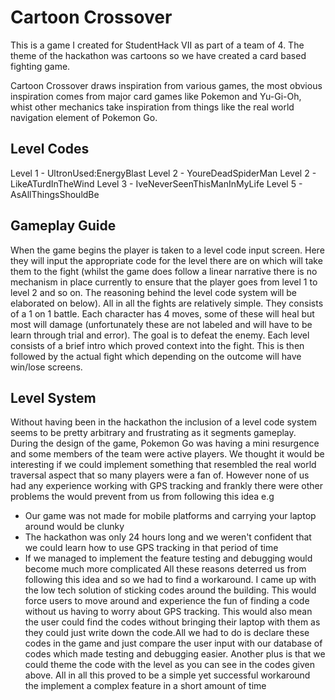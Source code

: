 # Cartoon Crossover

This is a game I created for StudentHack VII as part of a team of 4. The theme of the hackathon was cartoons so we have created a card based fighting game.

Cartoon Crossover draws inspiration from various games, the most obvious inspiration comes from major card games like Pokemon and Yu-Gi-Oh, whist other mechanics take inspiration from things like the real world navigation element of Pokemon Go.

## Level Codes


Level 1 - UltronUsed:EnergyBlast
Level 2 - YoureDeadSpiderMan
Level 2 - LikeATurdInTheWind
Level 3 - IveNeverSeenThisManInMyLife
Level 5 - AsAllThingsShouldBe

## Gameplay Guide

When the game begins the player is taken to a level code input screen. Here they will input the appropriate code for the level there are on which will take them to the fight (whilst the game does follow a linear narrative there is no mechanism in place currently to ensure that the player goes from level 1 to level 2 and so on. The reasoning behind the level code system will be elaborated on below).
All in all the fights are relatively simple. They consists of a 1 on 1 battle. Each character has 4 moves, some of these will heal but most will damage (unfortunately these are not labeled and will have to be learn through trial and error). The goal is to defeat the enemy. Each level consists of a brief intro which proved context into the fight. This is then followed by the actual fight which depending on the outcome will have win/lose screens.

## Level System

Without having been in the hackathon the inclusion of a level code system seems to be pretty arbitrary and frustrating as it segments gameplay. During the design of the game, Pokemon Go was having a mini resurgence and some members of the team were active players. We thought it would be interesting if we could implement something that resembled the real world traversal aspect that so many players were a fan of. However none of us had any experience working with GPS tracking and frankly there were other problems the would prevent from us from following this idea e.g 
- Our game was not made for mobile platforms and carrying your laptop around would be clunky
- The hackathon was only 24 hours long and we weren't confident that we could learn how to use GPS tracking in that period of time
- If we managed to implement the feature testing and debugging would become much more complicated 
All these reasons deterred us from following this idea and so we had to find a workaround. I came up with the low tech solution of sticking codes around the building. This would force users to move around and experience the fun of finding a code without us having to worry about GPS tracking. This would also mean the user could find the codes without bringing their laptop with them as they could just write down the code.All we had to do is declare these codes in the game and just compare the user input with our database of codes which made testing and debugging easier. Another plus is that we could theme the code with the level as you can see in the codes given above. All in all this proved to be a simple yet successful workaround the implement a complex feature in a short amount of time












